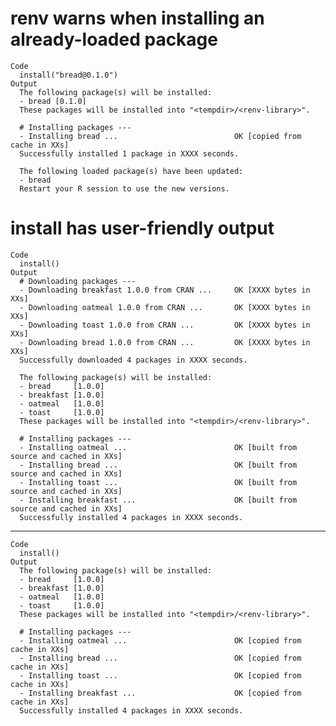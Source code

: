 # renv warns when installing an already-loaded package

    Code
      install("bread@0.1.0")
    Output
      The following package(s) will be installed:
      - bread [0.1.0]
      These packages will be installed into "<tempdir>/<renv-library>".
      
      # Installing packages ---
      - Installing bread ...                          OK [copied from cache in XXs]
      Successfully installed 1 package in XXXX seconds.
      
      The following loaded package(s) have been updated:
      - bread
      Restart your R session to use the new versions.
      

# install has user-friendly output

    Code
      install()
    Output
      # Downloading packages ---
      - Downloading breakfast 1.0.0 from CRAN ...     OK [XXXX bytes in XXs]
      - Downloading oatmeal 1.0.0 from CRAN ...       OK [XXXX bytes in XXs]
      - Downloading toast 1.0.0 from CRAN ...         OK [XXXX bytes in XXs]
      - Downloading bread 1.0.0 from CRAN ...         OK [XXXX bytes in XXs]
      Successfully downloaded 4 packages in XXXX seconds.
      
      The following package(s) will be installed:
      - bread     [1.0.0]
      - breakfast [1.0.0]
      - oatmeal   [1.0.0]
      - toast     [1.0.0]
      These packages will be installed into "<tempdir>/<renv-library>".
      
      # Installing packages ---
      - Installing oatmeal ...                        OK [built from source and cached in XXs]
      - Installing bread ...                          OK [built from source and cached in XXs]
      - Installing toast ...                          OK [built from source and cached in XXs]
      - Installing breakfast ...                      OK [built from source and cached in XXs]
      Successfully installed 4 packages in XXXX seconds.

---

    Code
      install()
    Output
      The following package(s) will be installed:
      - bread     [1.0.0]
      - breakfast [1.0.0]
      - oatmeal   [1.0.0]
      - toast     [1.0.0]
      These packages will be installed into "<tempdir>/<renv-library>".
      
      # Installing packages ---
      - Installing oatmeal ...                        OK [copied from cache in XXs]
      - Installing bread ...                          OK [copied from cache in XXs]
      - Installing toast ...                          OK [copied from cache in XXs]
      - Installing breakfast ...                      OK [copied from cache in XXs]
      Successfully installed 4 packages in XXXX seconds.

